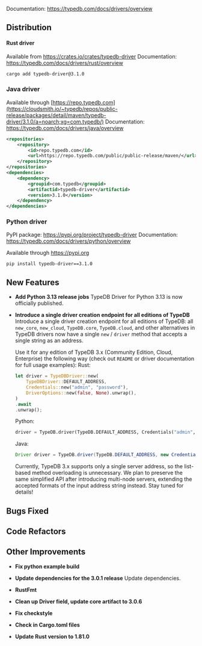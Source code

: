 Documentation: https://typedb.com/docs/drivers/overview

## Distribution

#### Rust driver

Available from https://crates.io/crates/typedb-driver
Documentation: https://typedb.com/docs/drivers/rust/overview


```sh
cargo add typedb-driver@3.1.0
```


### Java driver

Available through [https://repo.typedb.com](https://cloudsmith.io/~typedb/repos/public-release/packages/detail/maven/typedb-driver/3.1.0/a=noarch;xg=com.typedb/)
Documentation: https://typedb.com/docs/drivers/java/overview

```xml
<repositories>
    <repository>
        <id>repo.typedb.com</id>
        <url>https://repo.typedb.com/public/public-release/maven/</url>
    </repository>
</repositories>
<dependencies>
    <dependency>
        <groupid>com.typedb</groupid>
        <artifactid>typedb-driver</artifactid>
        <version>3.1.0</version>
    </dependency>
</dependencies>
```

### Python driver

PyPI package: https://pypi.org/project/typedb-driver
Documentation: https://typedb.com/docs/drivers/python/overview

Available through https://pypi.org

```
pip install typedb-driver==3.1.0
```

## New Features

- **Add Python 3.13 release jobs**
  TypeDB Driver for Python 3.13 is now officially published.


- **Introduce a single driver creation endpoint for all editions of TypeDB**
  Introduce a single driver creation endpoint for all editions of TypeDB: all `new_core`, `new_cloud`, `TypeDB.core`, `TypeDB.cloud`, and other alternatives in TypeDB drivers now have a single `new` / `driver` method that accepts a single string as an address.

  Use it for any edition of TypeDB 3.x (Community Edition, Cloud, Enterprise) the following way (check out `README` or driver documentation for full usage examples):
  Rust:
  ```rust
  let driver = TypeDBDriver::new(
      TypeDBDriver::DEFAULT_ADDRESS,
      Credentials::new("admin", "password"),
      DriverOptions::new(false, None).unwrap(),
  )
  .await
  .unwrap();
  ```

  Python:
  ```py
  driver = TypeDB.driver(TypeDB.DEFAULT_ADDRESS, Credentials("admin", "password"), DriverOptions())
  ```

  Java:
  ```java
  Driver driver = TypeDB.driver(TypeDB.DEFAULT_ADDRESS, new Credentials("admin", "password"), new DriverOptions(false, null));
  ```

  Currently, TypeDB 3.x supports only a single server address, so the list-based method overloading is unnecessary. We plan to preserve the same simplified API after introducing multi-node servers, extending the accepted formats of the input address string instead. Stay tuned for details!

## Bugs Fixed


## Code Refactors



## Other Improvements

- **Fix python example build**

- **Update dependencies for the 3.0.1 release**
  Update dependencies.

- **RustFmt**

- **Clean up Driver field, update core artifact to 3.0.6**

- **Fix checkstyle**

- **Check in Cargo.toml files**

- **Update Rust version to 1.81.0**

